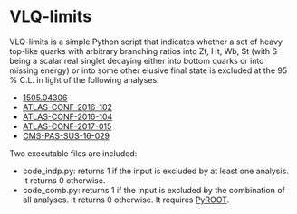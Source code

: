 # VLQ-limits

VLQ-limits is a simple Python script that indicates whether a set of heavy top-like quarks with arbitrary branching ratios into Zt, Ht, Wb, St (with S being a scalar real singlet decaying either into bottom quarks or into missing energy) or into some other elusive final state is excluded at the 95 % C.L. in light of the following analyses:

- [1505.04306](http://arxiv.org/abs/1505.04306)
- [ATLAS-CONF-2016-102](http://cds.cern.ch/record/2219436)
- [ATLAS-CONF-2016-104](http://cds.cern.ch/record/2220371)
- [ATLAS-CONF-2017-015](http://cds.cern.ch/record/2257730)
- [CMS-PAS-SUS-16-029](http://cds.cern.ch/record/2205176)

Two executable files are included:

- code_indp.py: returns 1 if the input is excluded by at least one analysis. It returns 0 otherwise.
- code_comb.py: returns 1 if the input is excluded by the combination of all analyses. It returns 0 otherwise. It requires [PyROOT](http://root.cern.ch/pyroot).
